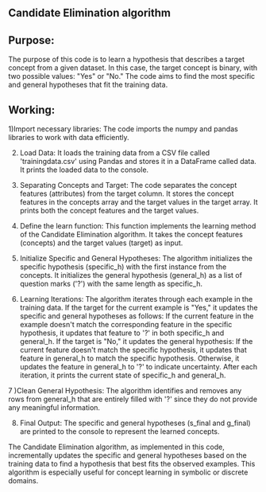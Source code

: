  Candidate Elimination algorithm
 -------------------------------

 Purpose:
 -------

The purpose of this code is to learn a hypothesis that describes a target concept from a given dataset. In this case, the target concept is binary, with two possible values: "Yes" or "No." The code aims to find the most specific and general hypotheses that fit the training data.

Working:
-------

1)Import necessary libraries:
The code imports the numpy and pandas libraries to work with data efficiently.

2) Load Data:
It loads the training data from a CSV file called 'trainingdata.csv' using Pandas and stores it in a DataFrame called data.
It prints the loaded data to the console.

3) Separating Concepts and Target:
The code separates the concept features (attributes) from the target column.
It stores the concept features in the concepts array and the target values in the target array.
It prints both the concept features and the target values.

4) Define the learn function:
This function implements the learning method of the Candidate Elimination algorithm.
It takes the concept features (concepts) and the target values (target) as input.

5) Initialize Specific and General Hypotheses:
The algorithm initializes the specific hypothesis (specific_h) with the first instance from the concepts.
It initializes the general hypothesis (general_h) as a list of question marks ('?') with the same length as specific_h.

6) Learning Iterations:
The algorithm iterates through each example in the training data.
If the target for the current example is "Yes," it updates the specific and general hypotheses as follows:
If the current feature in the example doesn't match the corresponding feature in the specific hypothesis, it updates that feature to '?' in both specific_h and general_h.
If the target is "No," it updates the general hypothesis:
If the current feature doesn't match the specific hypothesis, it updates that feature in general_h to match the specific hypothesis.
Otherwise, it updates the feature in general_h to '?' to indicate uncertainty.
After each iteration, it prints the current state of specific_h and general_h.

7 )Clean General Hypothesis:
The algorithm identifies and removes any rows from general_h that are entirely filled with '?' since they do not provide any meaningful information.

8) Final Output:
The specific and general hypotheses (s_final and g_final) are printed to the console to represent the learned concepts.


The Candidate Elimination algorithm, as implemented in this code, incrementally updates the specific and general hypotheses based on the training data to find a hypothesis that best fits the observed examples. This algorithm is especially useful for concept learning in symbolic or discrete domains.
